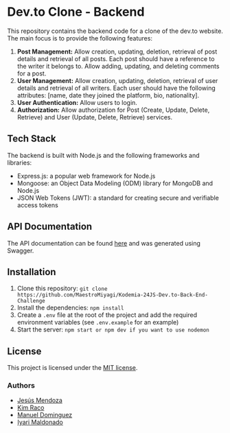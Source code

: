 # Dev.to Clone - Backend

This repository contains the backend code for a clone of the dev.to website. The main focus is to provide the following features:

1. **Post Management:** Allow creation, updating, deletion, retrieval of post details and retrieval of all posts. Each post should have a reference to the writer it belongs to. Allow adding, updating, and deleting comments for a post.
2. **User Management:** Allow creation, updating, deletion, retrieval of user details and retrieval of all writers. Each user should have the following attributes: [name, date they joined the platform, bio, nationality].
3. **User Authentication:** Allow users to login.
4. **Authorization:** Allow authorization for Post (Create, Update, Delete, Retrieve) and User (Update, Delete, Retrieve) services.

## Tech Stack

The backend is built with Node.js and the following frameworks and libraries:

- Express.js: a popular web framework for Node.js
- Mongoose: an Object Data Modeling (ODM) library for MongoDB and Node.js
- JSON Web Tokens (JWT): a standard for creating secure and verifiable access tokens

## API Documentation

The API documentation can be found [here](https://dev.to-clone-backend.herokuapp.com/api-docs/) and was generated using Swagger.

## Installation

1. Clone this repository: `git clone https://github.com/MaestroMiyagi/Kodemia-24JS-Dev.to-Back-End-Challenge`
2. Install the dependencies: `npm install`
3. Create a `.env` file at the root of the project and add the required environment variables (see `.env.example` for an example)
4. Start the server: `npm start or npm dev if you want to use nodemon`

## License

This project is licensed under the [MIT license](LICENSE).

### Authors

- [Jesús Mendoza](https://github.com/JesusMendoza815)
- [Kim Raco](https://github.com/KimRaco)
- [Manuel Dominguez](https://github.com/ETERNALPSY)
- [Iyari Maldonado](https://github.com/MaestroMiyagi)
